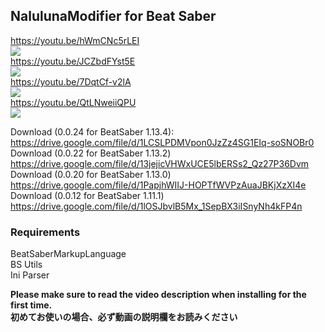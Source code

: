 ## NalulunaModifier for Beat Saber

https://youtu.be/hWmCNc5rLEI  
[![](https://img.youtube.com/vi/hWmCNc5rLEI/0.jpg)](https://www.youtube.com/watch?v=hWmCNc5rLEI)  
https://youtu.be/JCZbdFYst5E  
[![](https://img.youtube.com/vi/JCZbdFYst5E/0.jpg)](https://www.youtube.com/watch?v=JCZbdFYst5E)  
https://youtu.be/7DqtCf-v2lA  
[![](https://img.youtube.com/vi/7DqtCf-v2lA/0.jpg)](https://www.youtube.com/watch?v=7DqtCf-v2lA)  
https://youtu.be/QtLNweiiQPU  
[![](https://img.youtube.com/vi/QtLNweiiQPU/0.jpg)](https://www.youtube.com/watch?v=QtLNweiiQPU)  
  
Download (0.0.24 for BeatSaber 1.13.4): https://drive.google.com/file/d/1LCSLPDMVpon0JzZz4SG1EIq-soSNOBr0  
Download (0.0.22 for BeatSaber 1.13.2) https://drive.google.com/file/d/13jejicVHWxUCE5lbERSs2_Qz27P36Dvm  
Download (0.0.20 for BeatSaber 1.13.0) https://drive.google.com/file/d/1PapjhWIIJ-HOPTfWVPzAuaJBKjXzXI4e  
Download (0.0.12 for BeatSaber 1.11.1) https://drive.google.com/file/d/1lOSJbvlB5Mx_1SepBX3iISnyNh4kFP4n  

### Requirements
BeatSaberMarkupLanguage  
BS Utils  
Ini Parser  

**Please make sure to read the video description when installing for the first time.**  
**初めてお使いの場合、必ず動画の説明欄をお読みください**
